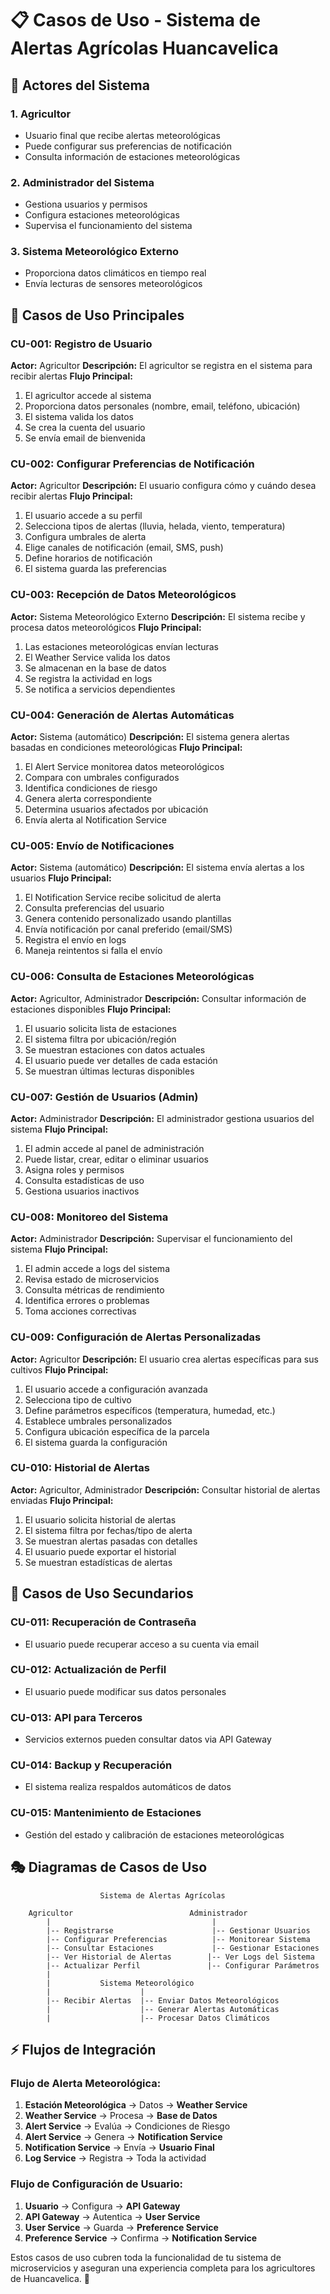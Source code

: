 # 📋 Casos de Uso - Sistema de Alertas Agrícolas Huancavelica

## 👤 Actores del Sistema

### 1. **Agricultor**
- Usuario final que recibe alertas meteorológicas
- Puede configurar sus preferencias de notificación
- Consulta información de estaciones meteorológicas

### 2. **Administrador del Sistema**
- Gestiona usuarios y permisos
- Configura estaciones meteorológicas
- Supervisa el funcionamiento del sistema

### 3. **Sistema Meteorológico Externo**
- Proporciona datos climáticos en tiempo real
- Envía lecturas de sensores meteorológicos

## 🎯 Casos de Uso Principales

### **CU-001: Registro de Usuario**
**Actor:** Agricultor
**Descripción:** El agricultor se registra en el sistema para recibir alertas
**Flujo Principal:**
1. El agricultor accede al sistema
2. Proporciona datos personales (nombre, email, teléfono, ubicación)
3. El sistema valida los datos
4. Se crea la cuenta del usuario
5. Se envía email de bienvenida

### **CU-002: Configurar Preferencias de Notificación**
**Actor:** Agricultor
**Descripción:** El usuario configura cómo y cuándo desea recibir alertas
**Flujo Principal:**
1. El usuario accede a su perfil
2. Selecciona tipos de alertas (lluvia, helada, viento, temperatura)
3. Configura umbrales de alerta
4. Elige canales de notificación (email, SMS, push)
5. Define horarios de notificación
6. El sistema guarda las preferencias

### **CU-003: Recepción de Datos Meteorológicos**
**Actor:** Sistema Meteorológico Externo
**Descripción:** El sistema recibe y procesa datos meteorológicos
**Flujo Principal:**
1. Las estaciones meteorológicas envían lecturas
2. El Weather Service valida los datos
3. Se almacenan en la base de datos
4. Se registra la actividad en logs
5. Se notifica a servicios dependientes

### **CU-004: Generación de Alertas Automáticas**
**Actor:** Sistema (automático)
**Descripción:** El sistema genera alertas basadas en condiciones meteorológicas
**Flujo Principal:**
1. El Alert Service monitorea datos meteorológicos
2. Compara con umbrales configurados
3. Identifica condiciones de riesgo
4. Genera alerta correspondiente
5. Determina usuarios afectados por ubicación
6. Envía alerta al Notification Service

### **CU-005: Envío de Notificaciones**
**Actor:** Sistema (automático)
**Descripción:** El sistema envía alertas a los usuarios
**Flujo Principal:**
1. El Notification Service recibe solicitud de alerta
2. Consulta preferencias del usuario
3. Genera contenido personalizado usando plantillas
4. Envía notificación por canal preferido (email/SMS)
5. Registra el envío en logs
6. Maneja reintentos si falla el envío

### **CU-006: Consulta de Estaciones Meteorológicas**
**Actor:** Agricultor, Administrador
**Descripción:** Consultar información de estaciones disponibles
**Flujo Principal:**
1. El usuario solicita lista de estaciones
2. El sistema filtra por ubicación/región
3. Se muestran estaciones con datos actuales
4. El usuario puede ver detalles de cada estación
5. Se muestran últimas lecturas disponibles

### **CU-007: Gestión de Usuarios (Admin)**
**Actor:** Administrador
**Descripción:** El administrador gestiona usuarios del sistema
**Flujo Principal:**
1. El admin accede al panel de administración
2. Puede listar, crear, editar o eliminar usuarios
3. Asigna roles y permisos
4. Consulta estadísticas de uso
5. Gestiona usuarios inactivos

### **CU-008: Monitoreo del Sistema**
**Actor:** Administrador
**Descripción:** Supervisar el funcionamiento del sistema
**Flujo Principal:**
1. El admin accede a logs del sistema
2. Revisa estado de microservicios
3. Consulta métricas de rendimiento
4. Identifica errores o problemas
5. Toma acciones correctivas

### **CU-009: Configuración de Alertas Personalizadas**
**Actor:** Agricultor
**Descripción:** El usuario crea alertas específicas para sus cultivos
**Flujo Principal:**
1. El usuario accede a configuración avanzada
2. Selecciona tipo de cultivo
3. Define parámetros específicos (temperatura, humedad, etc.)
4. Establece umbrales personalizados
5. Configura ubicación específica de la parcela
6. El sistema guarda la configuración

### **CU-010: Historial de Alertas**
**Actor:** Agricultor, Administrador
**Descripción:** Consultar historial de alertas enviadas
**Flujo Principal:**
1. El usuario solicita historial de alertas
2. El sistema filtra por fechas/tipo de alerta
3. Se muestran alertas pasadas con detalles
4. El usuario puede exportar el historial
5. Se muestran estadísticas de alertas

## 🔄 Casos de Uso Secundarios

### **CU-011: Recuperación de Contraseña**
- El usuario puede recuperar acceso a su cuenta via email

### **CU-012: Actualización de Perfil**
- El usuario puede modificar sus datos personales

### **CU-013: API para Terceros**
- Servicios externos pueden consultar datos via API Gateway

### **CU-014: Backup y Recuperación**
- El sistema realiza respaldos automáticos de datos

### **CU-015: Mantenimiento de Estaciones**
- Gestión del estado y calibración de estaciones meteorológicas

## 🎭 Diagramas de Casos de Uso

```
                    Sistema de Alertas Agrícolas
    
    Agricultor                          Administrador
        |                                    |
        |-- Registrarse                      |-- Gestionar Usuarios
        |-- Configurar Preferencias          |-- Monitorear Sistema  
        |-- Consultar Estaciones             |-- Gestionar Estaciones
        |-- Ver Historial de Alertas        |-- Ver Logs del Sistema
        |-- Actualizar Perfil               |-- Configurar Parámetros
        |
        |           Sistema Meteorológico
        |                    |
        |-- Recibir Alertas  |-- Enviar Datos Meteorológicos
        |                    |-- Generar Alertas Automáticas
        |                    |-- Procesar Datos Climáticos
```

## ⚡ Flujos de Integración

### **Flujo de Alerta Meteorológica:**
1. **Estación Meteorológica** → Datos → **Weather Service**
2. **Weather Service** → Procesa → **Base de Datos**
3. **Alert Service** → Evalúa → Condiciones de Riesgo
4. **Alert Service** → Genera → **Notification Service**
5. **Notification Service** → Envía → **Usuario Final**
6. **Log Service** → Registra → Toda la actividad

### **Flujo de Configuración de Usuario:**
1. **Usuario** → Configura → **API Gateway**
2. **API Gateway** → Autentica → **User Service**
3. **User Service** → Guarda → **Preference Service**
4. **Preference Service** → Confirma → **Notification Service**

Estos casos de uso cubren toda la funcionalidad de tu sistema de microservicios y aseguran una experiencia completa para los agricultores de Huancavelica. 🌾